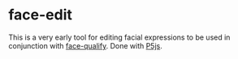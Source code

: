 face-edit
========

This is a very early tool for editing facial expressions to be used in conjunction with [face-qualify](https://hspencer.github.io/face-qualify). Done with [P5js](https:p5js.org). 
